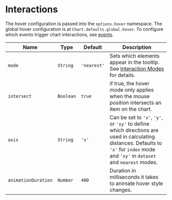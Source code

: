 # Interactions

The hover configuration is passed into the `options.hover` namespace. The global hover configuration is at `Chart.defaults.global.hover`. To configure which events trigger chart interactions, see [events](./events.md#events).

| Name | Type | Default | Description
| ---- | ---- | ------- | -----------
| `mode` | `String` | `'nearest'` | Sets which elements appear in the tooltip. See [Interaction Modes](./modes.md#interaction-modes) for details.
| `intersect` | `Boolean` | `true` | if true, the hover mode only applies when the mouse position intersects an item on the chart.
| `axis` | `String` | `'x'` | Can be set to `'x'`, `'y'`, or `'xy'` to define which directions are used in calculating distances. Defaults to `'x'` for `index` mode and `'xy'` in `dataset` and `nearest` modes.
| `animationDuration` | `Number` | `400` | Duration in milliseconds it takes to animate hover style changes.
